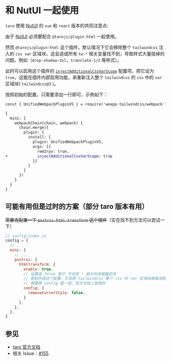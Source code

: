 # 和 NutUI 一起使用

`taro` 使用 [NutUI](https://nutui.jd.com) 的 `vue` 和 `react` 版本的共同注意点:

由于 [NutUI](https://nutui.jd.com) 必须要配合 `@tarojs/plugin-html` 一起使用。

然而 `@tarojs/plugin-html` 这个插件，默认情况下它会移除整个 `tailwindcss` 注入的 `css var` 区域块，这会造成所有 `tw-*` 相关变量找不到，导致样式大量挂掉的问题。例如（`drop-shadow-2xl`，`translate-1/2` 等样式）。

此时可以启用这个插件的 [`injectAdditionalCssVarScope`](/docs/api/interfaces/UserDefinedOptions#injectadditionalcssvarscope) 配置项，把它设为 `true`，这能在插件内部启用功能，来重新注入整个 `tailwindcss` 的 `css` 中的 `var` 区域块( `tailwindcss@3` )。

按照初始的配置，只需要添加一行即可，示例如下：

```diff
const { UnifiedWebpackPluginV5 } = require('weapp-tailwindcss/webpack')

{
  mini: {
    webpackChain(chain, webpack) {
      chain.merge({
        plugin: {
          install: {
            plugin: UnifiedWebpackPluginV5,
            args: [{
              rem2rpx: true,
+             injectAdditionalCssVarScope: true
            }]
          }
        }
      })
    }
  }
}
```


## 可能有用但是过时的方案（部分 taro 版本有用）

~~需要去配置一下 `postcss-html-transform` 这个插件~~（实在找不到方法可以尝试一下）

```js
// config/index.js
config = {
  // ...
  mini: {
    // ...
    postcss: {
      htmltransform: {
        enable: true,
        // 设置成 false 表示 不去除 * 相关的选择器区块
        // 假如开启这个配置，它会把 tailwindcss 整个 css 的 var 区域块直接去除掉
        // 需要用 config 套一层，官方文档上是错的
        config: {
          removeCursorStyle: false,
        }
      },
    },
  },
}
```

## 参见

- [taro 官方文档](https://docs.taro.zone/docs/use-h5#插件-postcss-配置项)
- 相关 Issue：[#155](https://github.com/sonofmagic/weapp-tailwindcss-webpack-plugin/issues/155)
